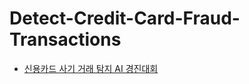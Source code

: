 # Detect-Credit-Card-Fraud-Transactions
- [신용카드 사기 거래 탐지 AI 경진대회](https://dacon.io/competitions/official/235930/overview/description)
